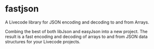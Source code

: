 # fastjson
A Livecode library for JSON encoding and decoding to and from Arrays.

Combing the best of both libJson and easyJson into a new project. The result is a fast encoding and decoding of arrays to and from JSON data structures for your Livecode projects.
